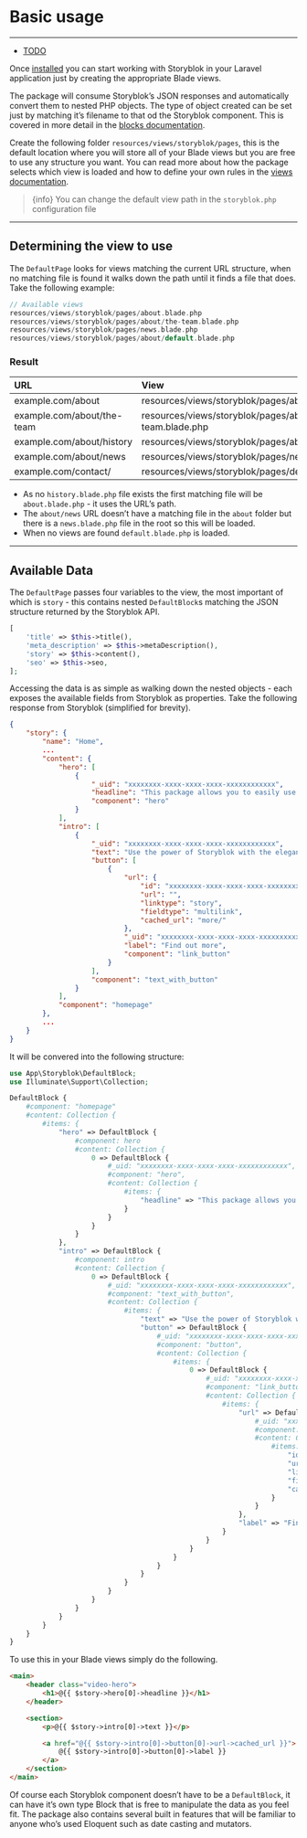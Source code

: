 # Basic usage

---

- [TODO](#todo)


Once [installed](/{{route}}/{{version}}/installation) you can start working with Storyblok in your Laravel application just by creating the appropriate Blade views.

The package will consume Storyblok’s JSON responses and automatically convert them to nested PHP objects. The type of object created can be set just by matching it’s filename to that od the Storyblok component. This is covered in more detail in the [blocks documentation](/{{route}}/{{version}}/blocks).

Create the following folder `resources/views/storyblok/pages`, this is the default location where you will store all of your Blade views but you are free to use any structure you want. You can read more about how the package selects which view is loaded and how to define your own rules in the [views documentation](/{{route}}/{{version}}/views).

> {info} You can change the default view path in the `storyblok.php` configuration file

---

## Determining the view to use

The `DefaultPage` looks for views matching the current URL structure, when no matching file is found it walks down the path until it finds a file that does. Take the following example:

```php
// Available views
resources/views/storyblok/pages/about.blade.php
resources/views/storyblok/pages/about/the-team.blade.php
resources/views/storyblok/pages/news.blade.php
resources/views/storyblok/pages/about/default.blade.php

```

### Result

| URL                        | View                                                     |
|   :-                       |  :-                                                      |
| example.com/about          | resources/views/storyblok/pages/about.blade.php          |
| example.com/about/the-team | resources/views/storyblok/pages/about/the-team.blade.php |
| example.com/about/history  | resources/views/storyblok/pages/about.blade.php          |
| example.com/about/news     | resources/views/storyblok/pages/news.blade.php           |
| example.com/contact/       | resources/views/storyblok/pages/default.blade.php        |

- As no `history.blade.php` file exists the first matching file will be `about.blade.php` - it uses the URL’s path.
- The `about/news` URL doesn’t have a matching file in the `about` folder but there is a `news.blade.php` file in the root so this will be loaded.
- When no views are found `default.blade.php` is loaded.

---

## Available Data

The `DefaultPage` passes four variables to the view, the most important of which is `story` - this contains nested `DefaultBlock`s matching the JSON structure returned by the Storyblok API.

```php
[
	'title' => $this->title(),
	'meta_description' => $this->metaDescription(),
	'story' => $this->content(),
	'seo' => $this->seo,
];
```

Accessing the data is as simple as walking down the nested objects - each exposes the available fields from Storyblok as properties. Take the following response from Storyblok (simplified for brevity).

```json
{
	"story": {
		"name": "Home",
		...
		"content": {
			"hero": [
				{
					"_uid": "xxxxxxxx-xxxx-xxxx-xxxx-xxxxxxxxxxxx",
					"headline": "This package allows you to easily use Storyblok with Laravel.",
					"component": "hero"
				}
			],
			"intro": [
				{
					"_uid": "xxxxxxxx-xxxx-xxxx-xxxx-xxxxxxxxxxxx",
					"text": "Use the power of Storyblok with the elegance of Laravel.",
					"button": [
						{
							"url": {
								"id": "xxxxxxxx-xxxx-xxxx-xxxx-xxxxxxxxxxxx",
								"url": "",
								"linktype": "story",
								"fieldtype": "multilink",
								"cached_url": "more/"
							},
							"_uid": "xxxxxxxx-xxxx-xxxx-xxxx-xxxxxxxxxxxx",
							"label": "Find out more",
							"component": "link_button"
						}
					],
					"component": "text_with_button"
				}
			],
			"component": "homepage"
		},
		...
	}
}
```

It will be convered into the following structure:

```php
use App\Storyblok\DefaultBlock;
use Illuminate\Support\Collection;

DefaultBlock {
    #component: "homepage"
    #content: Collection {
        #items: {
            "hero" => DefaultBlock {
                #component: hero
                #content: Collection {
                    0 => DefaultBlock {
                        #_uid: "xxxxxxxx-xxxx-xxxx-xxxx-xxxxxxxxxxxx",
                        #component: "hero",
                        #content: Collection {
                            #items: {
                                "headline" => "This package allows you to easily use Storyblok with Laravel."
                            }
                        }
                    }
                }
            },
            "intro" => DefaultBlock {
                #component: intro
                #content: Collection {
                    0 => DefaultBlock {
                        #_uid: "xxxxxxxx-xxxx-xxxx-xxxx-xxxxxxxxxxxx",
                        #component: "text_with_button",
                        #content: Collection {
                            #items: {
                                "text" => "Use the power of Storyblok with the elegance of Laravel.",
                                "button" => DefaultBlock {
                                    #_uid: "xxxxxxxx-xxxx-xxxx-xxxx-xxxxxxxxxxxx",
                                    #component: "button",
                                    #content: Collection {
                                        #items: {
                                            0 => DefaultBlock {
                                                #_uid: "xxxxxxxx-xxxx-xxxx-xxxx-xxxxxxxxxxxx",
                                                #component: "link_button",
                                                #content: Collection {
                                                    #items: {
                                                        "url" => DefaultBlock {
                                                            #_uid: "xxxxxxxx-xxxx-xxxx-xxxx-xxxxxxxxxxxx",
                                                            #component: "url",
                                                            #content: Collection {
                                                                #items: {
                                                                    "id" => "2f05310d-c69b-4cf9-b7cc-732649b90fae",
                                                                    "url" => false,
                                                                    "linktype" => "story",
                                                                    "fieldtype" => "multilink",
                                                                    "cached_url" => "services/"
                                                                }
                                                            }
                                                        },
                                                        "label" => "Find out more"
                                                    }
                                                }
                                            }
                                        }
                                    }
                                }
                            }
                        }
                    }
                }
            }
        }
    }
}
```

To use this in your Blade views simply do the following.

```html
<main>
    <header class="video-hero">
        <h1>@{{ $story->hero[0]->headline }}</h1>
    </header>

    <section>
        <p>@{{ $story->intro[0]->text }}</p>

        <a href="@{{ $story->intro[0]->button[0]->url->cached_url }}">
        	@{{ $story->intro[0]->button[0]->label }}
        </a>
    </section>
</main>

```

Of course each Storyblok component doesn’t have to be a `DefaultBlock`, it can have it’s own type Block that is free to manipulate the data as you feel fit. The package also contains several built in features that will be familiar to anyone who’s used Eloquent such as date casting and mutators.